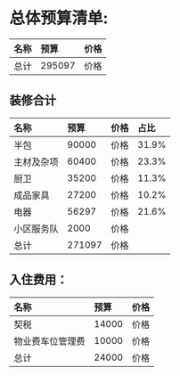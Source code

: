 # 总体预算清单:

| 名称                | 预算                   | 价格          |
| :------------       | :------------        | :------------  |
| 总计                |  295097             | 价格          |

## 装修合计
| 名称           | 预算                   | 价格          |     占比     |
| :------------  | :------------        | :------------  |:---------- |
| 半包           |  90000                | 价格          |     31.9%     |
| 主材及杂项      |  60400                | 价格          |     23.3%     |
| 厨卫           |  35200                 | 价格          |    11.3%      |
| 成品家具        |  27200              | 价格          |    10.2%      |
| 电器           |  56297             | 价格          |     21.6%     |
| 小区服务队      |  2000              | 价格          |          |
| 总计           |  271097             | 价格          |         |


## 入住费用：
| 名称                | 预算                   | 价格          |
| :------------       | :------------        | :------------  |
| 契税                 |  14000                | 价格          |
| 物业费车位管理费       |  10000                | 价格          |
| 总计                |  24000                | 价格          |

